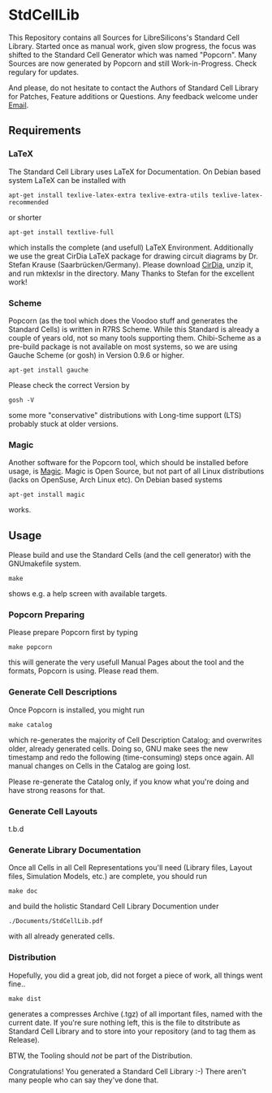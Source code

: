 # StdCellLib

This Repository contains all Sources for LibreSilicons's Standard Cell Library.
Started once as manual work, given slow progress, the focus was shifted to the Standard Cell Generator which was named "Popcorn".
Many Sources are now generated by Popcorn and still Work-in-Progress.
Check regulary for updates.

And please, do not hesitate to contact the Authors of Standard Cell Library for Patches, Feature additions or Questions.
Any feedback welcome under [Email](mailto://stdcelllib@nospam.chipforge.org "stdcelllib@nospam.chipforge.org").

## Requirements

### LaTeX

The Standard Cell Library uses LaTeX for Documentation. On Debian based system LaTeX can be installed with

```
apt-get install texlive-latex-extra texlive-extra-utils texlive-latex-recommended
```

or shorter

```
apt-get install textlive-full
```

which installs the complete (and usefull) LaTeX Environment.
Additionally we use the great CirDia LaTeX package for drawing circuit diagrams by Dr. Stefan Krause (Saarbr&uuml;cken/Germany). Please download [CirDia](http://www.taylorgruppe.de/circdia "http://www.taylorgruppe.de/circdia"), unzip it, and run mktexlsr in the directory. Many Thanks to Stefan for the excellent work!

### Scheme

Popcorn (as the tool which does the Voodoo stuff and generates the Standard Cells) is written in R7RS Scheme. While this Standard is already a couple of years old, not so many tools supporting them. Chibi-Scheme as a pre-build package is not available on most systems, so we are using Gauche Scheme (or gosh) in Version 0.9.6 or higher.

```
apt-get install gauche
```

Please check the correct Version by

```
gosh -V
```

some more "conservative" distributions with Long-time support (LTS) probably stuck at older versions.

### Magic

Another software for the Popcorn tool, which should be installed before usage, is [Magic](http://opencircuitdesign.com/magic "http://opencircuitdesign.com/magic"). Magic is Open Source, but not part of all Linux distributions (lacks on OpenSuse, Arch Linux etc). On Debian based systems

```
apt-get install magic
```
works.

## Usage

Please build and use the Standard Cells (and the cell generator) with the GNUmakefile system.

```
make
```

shows e.g. a help screen with available targets.

### Popcorn Preparing

Please prepare Popcorn first by typing

```
make popcorn
```

this will generate the very usefull Manual Pages about the tool and the formats, Popcorn is using. Please read them.

### Generate Cell Descriptions

Once Popcorn is installed, you might run

```
make catalog
```

which re-generates the majority of Cell Description Catalog; and overwrites older, already generated cells. Doing so, GNU make sees the new timestamp and redo the following (time-consuming) steps once again. All manual changes on Cells in the Catalog are going lost.

Please re-generate the Catalog only, if you know what you're doing and have strong reasons for that.

### Generate Cell Layouts

t.b.d

### Generate Library Documentation

Once all Cells in all Cell Representations you'll need (Library files, Layout files, Simulation Models, etc.) are complete, you should run

```
make doc
```

and build the holistic Standard Cell Library Documention under

```
./Documents/StdCellLib.pdf
```

with all already generated cells.

### Distribution

Hopefully, you did a great job, did not forget a piece of work, all things went fine..
```
make dist
```

generates a compresses Archive (.tgz) of all important files, named with the current date. If you're sure nothing left, this is the file to ditstribute as Standard Cell Library and to store into your repository (and to tag them as Release).

BTW, the Tooling should *not* be part of the Distribution.

Congratulations! You generated a Standard Cell Library :-) There aren't many people who can say they've done that.
